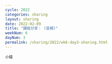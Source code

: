 ```yaml
---
cycle: 2022
categories: sharing
layout: sharing
date: 2022-02-09
title: "讀經分享： (音頻)"
weekNum: 6
dayNum: 3
permalink: /sharing/2022/wk6-day3-sharing.html
---
```


[](https://eccseattle.github.io/media/sharing/2022/wk006/2022-02-09-bin.m4a)

`小錢`
